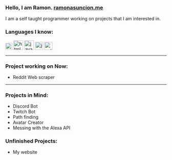 ### Hello, I am Ramon. [ramonasuncion.me][website]

I am a self taught programmer working on projects that I am interested in.
<br/>

### Languages I know:

<a href="https://ibb.co/pzS4nr8"><img src="https://i.ibb.co/4TH4JgG/css.png" alt="css" width="21.5"></a>
<a href="https://imgbb.com/"><img src="https://i.ibb.co/XzBZv4C/html.png" alt="html" width="30"></a>
<a href="https://imgbb.com/"><img src="https://i.ibb.co/n3TTffX/java.png" alt="java" width="30"></a>
<a href="https://ibb.co/tJ8RXpy"><img src="https://i.ibb.co/CHhL2Kx/js.jpg" alt="js" width="25"></a>
<a href="https://ibb.co/0XrZS9n"><img src="https://i.ibb.co/LP16Wg0/python.png" alt="python" width="25"></a>
<br/>

---

### Project working on Now:

- Reddit Web scraper

---

### Projects in Mind:

- Discord Bot
- Twitch Bot
- Path finding
- Avatar Creator
- Messing with the Alexa API

### Unfinished Projects:
- My website

[website]: https://ramonasuncion.me/

